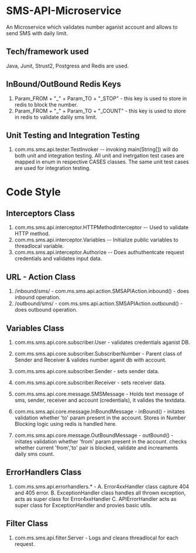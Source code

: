 # SMS-API-Microservice
An Microservice which validates number aganist account and allows to send SMS with daily limit.

## Tech/framework used
Java, Junit, Strust2, Postgress and Redis are used.

## InBound/OutBound Redis Keys
1. Param_FROM + "_" + Param_TO + "_STOP" - this key is used to store in redis to block the number.
2. Param_FROM + "_" + Param_TO + "_COUNT" - this key is used to store in redis to validate dalily sms limit.

## Unit Testing and Integration Testing
1. com.ms.sms.api.tester.TestInvoker -- invoking main(String[]) will do both unit and integration testing.
All unit and inetrgation test cases are mapped in enum in respective CASES classes. The same unit test cases are used for integration testing.

# Code Style
## Interceptors Class
1. com.ms.sms.api.interceptor.HTTPMethodInterceptor -- Used to validate HTTP method.
2. com.ms.sms.api.interceptor.Variables -- Initialize public variables to threadlocal variable.
3. com.ms.sms.api.interceptor.Authorize -- Does authuthentcate request credentials and validates input data.

## URL - Action Class
1. /inbound/sms/ - com.ms.sms.api.action.SMSAPIAction.inbound() - does inbound operation.
2. /outbound/sms/ - com.ms.sms.api.action.SMSAPIAction.outbound() - does outbound operation.

## Variables Class
1. com.ms.sms.api.core.subscriber.User - validates credentials aganist DB.
2. com.ms.sms.api.core.subscriber.SubscriberNumber - Parent class of Sender and Receiver & valides number aganit db with account.
3. com.ms.sms.api.core.subscriber.Sender - sets sender data.
4. com.ms.sms.api.core.subscriber.Receiver - sets receiver data.

5. com.ms.sms.api.core.message.SMSMessage - Holds text message of sms, sender, receiver and account (credentials), it valides the textdata.
6. com.ms.sms.api.core.message.InBoundMessage - inBound() - initates validation whether 'to' param present in the account. Stores in Number Blocking logic using redis is handled here.
7. com.ms.sms.api.core.message.OutBoundMessage - outBound() - initates validation whether 'from' param present in the account. checks whether current 'from','to' pair is blocked, validate and increaments daily sms count.

## ErrorHandlers Class
1. com.ms.sms.api.errorhandlers.* - A. Error4xxHandler class capture 404 and 405 error.
                                 B. ExceptionHandler class handles all thrown exception, acts as super class for Error4xxHandler
                                 C. APIErrorHandler acts as super class for ExceptionHandler and provies basic utils.
                                 
## Filter Class
1. com.ms.sms.api.filter.Server - Logs and cleans threadlocal for each request.

